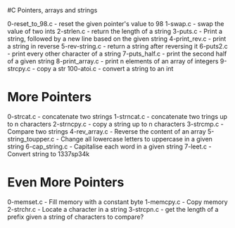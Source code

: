 #C Pointers, arrays and strings

0-reset_to_98.c - reset the given pointer's value to 98
1-swap.c - swap the value of two ints
2-strlen.c - return the length of a string
3-puts.c - Print a string, followed by a new line based on the given string
4-print_rev.c - print a string in reverse
5-rev-string.c - return a string after reversing it
6-puts2.c - print every other character of a string
7-puts_half.c - print the second half of a given string
8-print_array.c - print n elements of an array of integers
9-strcpy.c - copy a str
100-atoi.c - convert a string to an int

# More Pointers

0-strcat.c - concatenate two strings
1-strncat.c - concatenate two trings up to n characters
2-strncpy.c - copy a string up to n characters
3-strcmp.c - Compare two strings
4-rev_array.c - Reverse the content of an array
5-string_toupper.c - Change all lowercase letters to uppercase in a given string
6-cap_string.c - Capitalise each word in a given string
7-leet.c - Convert string to 1337sp34k

# Even More Pointers

0-memset.c - Fill memory with a constant byte
1-memcpy.c - Copy memory
2-strchr.c - Locate a character in a string
3-strcpn.c - get the length of a prefix given a string of characters to compare?

